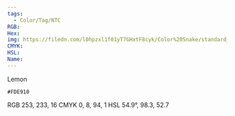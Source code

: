 ```yaml
---
tags:
  - Color/Tag/NTC
RGB:
Hex:
img: https://filedn.com/l0hpzxl1f01yT7GHxtF8cyk/Color%20Snake/standard_csv_to_svg/FDE910.svg
CMYK:
HSL:
Name:
---
```

Lemon
```palette
#FDE910
```
RGB 253, 233, 16
CMYK	0, 8, 94, 1
HSL	54.9°, 98.3, 52.7